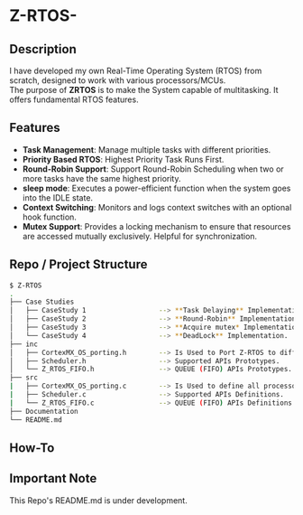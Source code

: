 # Z-RTOS-

## Description
I have developed my own Real-Time Operating System (RTOS) from scratch, designed to work with various processors/MCUs.<br />
The purpose of **ZRTOS** is to make the System capable of multitasking. It offers fundamental RTOS features.

## Features
- **Task Management**: Manage multiple tasks with different priorities.
- **Priority Based RTOS**: Highest Priority Task Runs First.
- **Round-Robin Support**: Support Round-Robin Scheduling when two or more tasks have the same highest priority.
- **sleep mode**: Executes a power-efficient function when the system goes into the IDLE state.
- **Context Switching**: Monitors and logs context switches with an optional hook function.
- **Mutex Support**: Provides a locking mechanism to ensure that resources are accessed mutually exclusively. Helpful for synchronization.
## Repo / Project Structure
```bash
$ Z-RTOS
.
├── Case Studies
│   ├── CaseStudy 1                  --> **Task Delaying** Implementation with Power efficient IDLE State.  
│   ├── CaseStudy 2                  --> **Round-Robin** Implementation with priority based Algorithm.
│   ├── CaseStudy 3                  --> **Acquire mutex* Implementation.
│   └── CaseStudy 4                  --> **DeadLock** Implementation.
├── inc
│   ├── CortexMX_OS_porting.h        --> Is Used to Port Z-RTOS to different MCUs.
│   ├── Scheduler.h                  --> Supported APIs Prototypes.
│   └── Z_RTOS_FIFO.h                --> QUEUE (FIFO) APIs Prototypes.
├── src
|   ├── CortexMX_OS_porting.c        --> Is Used to define all processor faults as weak fn.
|   ├── Scheduler.c                  --> Supported APIs Definitions.
|   └── Z_RTOS_FIFO.c                --> QUEUE (FIFO) APIs Definitions.
├── Documentation
└── README.md
```

## How-To
## Important Note
This Repo's README.md is under development.
